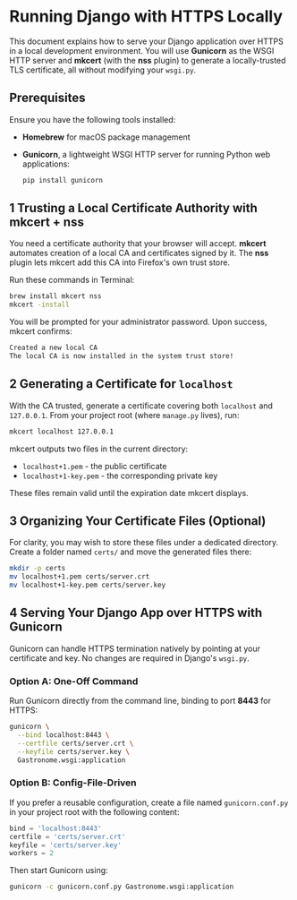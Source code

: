 # Running Django with HTTPS Locally

This document explains how to serve your Django application over HTTPS in a local development environment. You will use **Gunicorn** as the WSGI HTTP server and **mkcert** (with the **nss** plugin) to generate a locally-trusted TLS certificate, all without modifying your `wsgi.py`.

## Prerequisites

Ensure you have the following tools installed:

- **Homebrew** for macOS package management
- **Gunicorn**, a lightweight WSGI HTTP server for running Python web applications:

  ```bash
  pip install gunicorn
  ```

## 1  Trusting a Local Certificate Authority with mkcert + nss

You need a certificate authority that your browser will accept. **mkcert** automates creation of a local CA and certificates signed by it. The **nss** plugin lets mkcert add this CA into Firefox's own trust store.

Run these commands in Terminal:

```bash
brew install mkcert nss
mkcert -install
```

You will be prompted for your administrator password. Upon success, mkcert confirms:

```bash
Created a new local CA
The local CA is now installed in the system trust store!
```

## 2  Generating a Certificate for `localhost`

With the CA trusted, generate a certificate covering both `localhost` and `127.0.0.1`. From your project root (where `manage.py` lives), run:

```bash
mkcert localhost 127.0.0.1
```

mkcert outputs two files in the current directory:

- `localhost+1.pem` - the public certificate
- `localhost+1-key.pem` - the corresponding private key

These files remain valid until the expiration date mkcert displays.

## 3  Organizing Your Certificate Files (Optional)

For clarity, you may wish to store these files under a dedicated directory. Create a folder named `certs/` and move the generated files there:

```bash
mkdir -p certs
mv localhost+1.pem certs/server.crt
mv localhost+1-key.pem certs/server.key
```

## 4  Serving Your Django App over HTTPS with Gunicorn

Gunicorn can handle HTTPS termination natively by pointing at your certificate and key. No changes are required in Django's `wsgi.py`.

### Option A: One-Off Command

Run Gunicorn directly from the command line, binding to port **8443** for HTTPS:

```bash
gunicorn \
  --bind localhost:8443 \
  --certfile certs/server.crt \
  --keyfile certs/server.key \
  Gastronome.wsgi:application
```

### Option B: Config-File-Driven

If you prefer a reusable configuration, create a file named `gunicorn.conf.py` in your project root with the following content:

```python
bind = 'localhost:8443'
certfile = 'certs/server.crt'
keyfile = 'certs/server.key'
workers = 2
```

Then start Gunicorn using:

```bash
gunicorn -c gunicorn.conf.py Gastronome.wsgi:application
```
